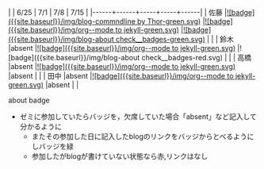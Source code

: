 |      | 6/25 | 7/1 | 7/8 | 7/15 |
|------+------+-----+-----+------|
| 佐藤 |[![badge]({{site.baseurl}}/img/blog-commndline by Thor-green.svg)](https://gdgdhori.github.io/jekyll_blog/categories/19-06-25/about-making-commandline-by-Thor)      |[![badge]({{site.baseurl}}/img/org--mode to jekyll-green.svg)](https://gdgdhori.github.io/jekyll_blog/categories/19-07-03/install-jekyll)     |[![badge]({{site.baseurl}}/img/blog-about check__badges-green.svg)](https://gdgdhori.github.io/jekyll_blog/categories/19-07-11/about-chech_badges)     |      |
| 鈴木 |absent      |[![badge]({{site.baseurl}}/img/org--mode to jekyll-green.svg)](https://gdgdhori.github.io/jekyll_blog/categories/19-07-03/install-jekyll)     |![badge]({{site.baseurl}}/img/blog-about check__badges-red.svg)     |      |
| 高橋 |absent      |[![badge]({{site.baseurl}}/img/org--mode to jekyll-green.svg)](https://gdgdhori.github.io/jekyll_blog/categories/19-07-03/install-jekyll)     |absent     |      |
| 田中 |absent      |[![badge]({{site.baseurl}}/img/org--mode to jekyll-green.svg)](https://gdgdhori.github.io/jekyll_blog/categories/19-07-03/install-jekyll)     |absent     |      |

about badge
- ゼミに参加していたらバッジを，欠席していた場合「absent」など記入して分かるように
  - またその参加した日に記入したblogのリンクをバッジからとべるようにしバッジを緑
  - 参加したがblogが書けていない状態なら赤,リンクはなし
  